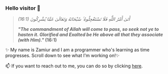 <!--
**zamiur/zamiur** is a ✨ _special_ ✨ repository because its `README.md` (this file) appears on your GitHub profile.

Here are some ideas to get you started:

- 🔭 I’m currently working on ...
- 🌱 I’m currently learning ...
- 👯 I’m looking to collaborate on ...
- 🤔 I’m looking for help with ...
- 💬 Ask me about ...
- 📫 How to reach me: ...
- 😄 Pronouns: ...
- ⚡ Fun fact: ...
-->

### Hello visitor 👋

> *(16:1) أَتَىٰ أَمْرُ اللَّهِ فَلَا تَسْتَعْجِلُوهُ ۚ سُبْحَانَهُ وَتَعَالَىٰ عَمَّا يُشْرِكُونَ* 
>
> ***"The commandment of Allah will come to pass, so seek not ye to hasten it. Glorified and Exalted be He above all that they associate (with Him)."* (16:1)**

✨ My name is Zamiur and I am a programmer who's learning as time progresses.  Scroll down to see what I'm working on!✨

📫 If you want to reach out to me, you can do so by clicking [here](https://zamiur.github.io/contact/).
